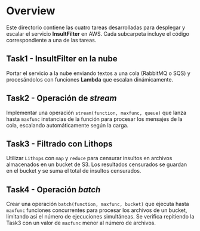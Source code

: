 # Overview

Este directorio contiene las cuatro tareas desarrolladas para desplegar y escalar el servicio **InsultFilter** en AWS. Cada subcarpeta incluye el código correspondiente a una de las tareas.

## Task1 - InsultFilter en la nube
Portar el servicio a la nube enviando textos a una cola (RabbitMQ o SQS) y procesándolos con funciones **Lambda** que escalan dinámicamente.

## Task2 - Operación de *stream*
Implementar una operación `stream(function, maxfunc, queue)` que lanza hasta `maxfunc` instancias de la función para procesar los mensajes de la cola, escalando automáticamente según la carga.

## Task3 - Filtrado con Lithops
Utilizar `Lithops` con `map` y `reduce` para censurar insultos en archivos almacenados en un bucket de S3. Los resultados censurados se guardan en el bucket y se suma el total de insultos censurados.

## Task4 - Operación *batch*
Crear una operación `batch(function, maxfunc, bucket)` que ejecuta hasta `maxfunc` funciones concurrentes para procesar los archivos de un bucket, limitando así el número de ejecuciones simultáneas. Se verifica repitiendo la Task3 con un valor de `maxfunc` menor al número de archivos.